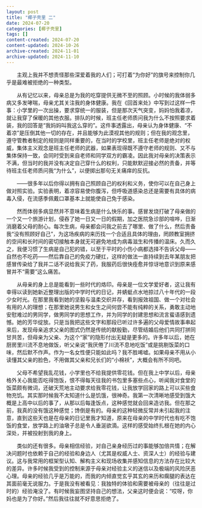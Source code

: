 ```yaml
---
layout: post
title: "椰子壳里 二"
date: 2024-07-20
categories: [椰子壳里]
tags: []
content-created: 2024-07-20
content-updated: 2024-10-26
archive-created: 2024-11-01
archive-updated: 2024-11-10
---
```


　　主观上我并不想责怪那些深爱着我的人们；可打着“为你好”的旗号来控制你几乎是最难被拒绝的一种类型。

　　从有记忆以来，母亲总是为我的吃穿提供无微不至的照顾。小时候的我体弱多病又多发哮喘，母亲尤其关注我的身体健康。我在《回首来处》中写到过这样一件事：小学里的一次出操，要求穿统一的服装，但是那次天气突变，妈妈怕我着凉，就让我穿了保暖的其他衣服。排队的时候，班主任老师质问我为什么不按照要求着装，我的回答是“我妈妈叫我这么穿的”。这件事透露出，母亲认为身体健康、“不着凉”是压倒其他一切的存在，并且能够为此漠视其他的规则；但在我的观念里，遵守管教者制定的规则是同样重要的，在当时的学校里，班主任老师是绝对的权威，集体主义观念是班主任老师的武器，如果表现得既不遵守老师的规则、又不与集体保持一致，会同时受到来自老师和同学双方的霸凌。因此我对母亲的决策表示不满，但当时的我并没有决定自己穿什么的权利，只能默默迎接必然的责备，并等待班主任老师质问我“为什么”，以便掷出那句无关痛痒的反抗。

　　——很多年以后你得以拥有自己照顾自己的权利和义务，使你可以在自己身上做对照实验。实验表明，着凉容易使你腹泻，但呼吸道感染总还是需要有具体的病毒入侵，在流感季佩戴口罩基本上就能使自己免于感染。

　　然而体弱多病显然并不意味着生病是什么快乐的事。感冒发烧打破了母亲做的一个又一个旅游计划，侵吞了她一日又一日的假期，加之医院急诊部的喧哗，日渐消磨着父母的耐心。每次生病，母亲都会问我之前去了哪里、做了什么，然后责备我“没有照顾好自己”，为这场疾病的来历找一个合适且具体的理由，罔顾教室拥挤的空间和长时间的密切接触本身就无可避免地成为病毒滋生和传播的温床。久而久之，我便习惯了生病是自己犯的错，以至于平时的小伤小病都选择不告诉父母——自然也不吃药——然后靠自己的免疫力硬扛，这样的做法一直持续到去年某朋友把感冒传染给了我并二话不说给我买了药，我服药后很快痊愈并惊讶地意识到原来感冒并不“需要”这么痛苦。

　　从母亲的身上总是能看到一些时代的烙印。母亲是一位文学爱好者，这让我有幸得以读到她新近整理出版的中学时代的日记，并蜻蜓点水地掠过八十年代的一段少女时光。在那里我看到她的坚毅与温柔交织并存，看到报效祖国、做一个对社会有用的人的理想；在那里她说男生和女生之间何尝不能有纯粹的关系，勇敢主动地安慰难过的男同学，做男同学的思想工作，并为同学的封建思想和流言蜚语感到遗憾。她的芳华绽放。只是当我把这些文字和那段已听过许多遍的父母爱情故事串起来后，发现母亲追求父亲的图式仍然是传统的献殷勤，尽管结婚后他们共同打拼同甘共苦，但母亲为父亲、为这个“家”的隐形付出无疑是更多的。许多年以后，她在厨房里川流不息地做饭，听父亲说“我厌倦了川流不息地吃饭”或是挑剔饭菜的口味，然后默不作声。作为一名女性便只能如此吗？我不胜唏嘘。如果母亲不用从小读懂其父亲的脸色，不用做其父亲和兄长们的“小棉袄”，大概会有所不同吧。

　　父母不希望我乱花钱，小学里也不给我提供零花钱。但在我上中学以后，母亲格外关心我能否吃得饱饭，恨不得每天往我的书包里多塞些点心，听闻我对食堂的饭菜颇有微词，还破天荒地主动要求给我零花钱，让我放学回家的路上可以买些食物充饥。其实那时候我不太知道什么是饥饿，很神奇。我第一次清晰地感受到饿大概是上高中以后的事了，从那以后每逢饭点，这种感觉就会回来造访我。但在那之前，我真的没有饿这种感觉；馋倒是有的。母亲的这种轻微反常并未引起我的注意，直到这些天也是在母亲的日记里我才知道，原来在母亲的中学时代也有吃不饱饭的食堂，放学路上的油墩子总是令人垂涎欲滴。这样的感受始终扎根在她的内心深处，并被投射到我的身上。

　　类似的还有很多。母亲相信经验，对自己亲身经历过的事能够加倍共情；在解决问题时也依赖于自己的经验和身边人（尤其是权威人士、资深人士）的经验与建议。这与我常用的框架型认知、解构主义和现场收集并感知信息的方法存在比较大的差异。许多时候我受到的控制来源于母亲对经验主义的迷信以及极端的风险厌恶心理。母亲的经验几乎是万能的，而我的内倾直觉玄乎其玄的来历和瘸腿的表达在其面前毫无说服力。于是我没有被看见：我独特的体验和需要被母亲的（往往是过时的）经验淹没了。有时候我妄图坚持自己的想法，父亲这时便会说：“哎呀，你妈也是为了你好。”然后我往往就不好意思拒绝了。
